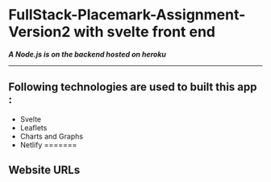 # FullStack-Placemark-Assignment-Version2 with svelte front end

***A Node.js is on the backend hosted on heroku***

---
## Following technologies are used to built this app :

- Svelte
- Leaflets
- Charts and Graphs
- Netlify
=======

## Website URLs
